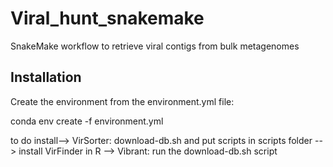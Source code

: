 # Viral_hunt_snakemake
SnakeMake workflow to retrieve viral contigs from bulk metagenomes

## Installation
Create the environment from the environment.yml file:

conda env create -f environment.yml



to do install--> VirSorter: download-db.sh and put scripts in scripts folder
            --> install VirFinder in R
            --> Vibrant: run the download-db.sh script
